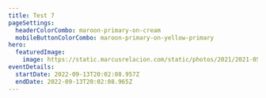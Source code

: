 ```yaml
---
title: Test 7
pageSettings:
  headerColorCombo: maroon-primary-on-cream
  mobileButtonColorCombo: maroon-primary-on-yellow-primary
hero:
  featuredImage:
    image: https://static.marcusrelacion.com/static/photos/2021/2021-05-02-12-55-PM-SONY-ILCE-7M3-4444-copyright-marcusrelacion-1.jpg
eventDetails:
  startDate: 2022-09-13T20:02:08.957Z
  endDate: 2022-09-13T20:02:08.965Z
---
```

